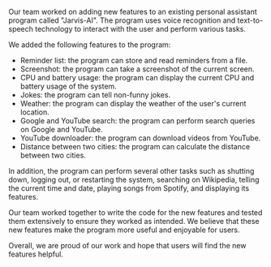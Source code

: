 Our team worked on adding new features to an existing personal assistant program called "Jarvis-AI". The program uses voice recognition and text-to-speech technology to interact with the user and perform various tasks.

We added the following features to the program:
- Reminder list: the program can store and read reminders from a file.
- Screenshot: the program can take a screenshot of the current screen.
- CPU and battery usage: the program can display the current CPU and battery usage of the system.
- Jokes: the program can tell non-funny jokes.
- Weather: the program can display the weather of the user's current location.
- Google and YouTube search: the program can perform search queries on Google and YouTube.
- YouTube downloader: the program can download videos from YouTube.
- Distance between two cities: the program can calculate the distance between two cities.

In addition, the program can perform several other tasks such as shutting down, logging out, or restarting the system, searching on Wikipedia, telling the current time and date, playing songs from Spotify, and displaying its features.

Our team worked together to write the code for the new features and tested them extensively to ensure they worked as intended. We believe that these new features make the program more useful and enjoyable for users.

Overall, we are proud of our work and hope that users will find the new features helpful.
